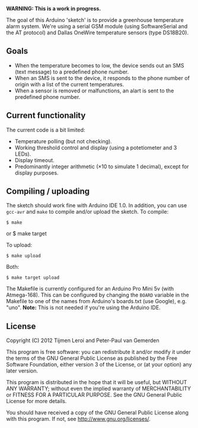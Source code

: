 
**WARNING: This is a work in progress.**

The goal of this Arduino 'sketch' is to provide a greenhouse temperature alarm system. We're using a serial GSM module (using SoftwareSerial and the AT protocol) and Dallas OneWire temperature sensors (type DS18B20).

Goals
-----

* When the temperature becomes to low, the device sends out an SMS (text message) to a predefined phone number.
* When an SMS is sent to the device, it responds to the phone number of origin with a list of the current temperatures.
* When a sensor is removed or malfunctions, an alart is sent to the predefined phone number.

Current functionality
---------------------

The current code is a bit limited:

* Temperature polling (but not checking).
* Working threshold control and display (using a potetiometer and 3 LEDs).
* Display timeout.
* Predominantly integer arithmetic (×10 to simulate 1 decimal), except for display purposes.

Compiling / uploading
---------------------

The sketch should work fine with Arduino IDE 1.0. In addition, you can use `gcc-avr` and `make` to compile and/or upload the sketch. To compile:

    $ make
or
    $ make target

To upload:

    $ make upload

Both:

    $ make target upload

The Makefile is currently configured for an Arduino Pro Mini 5v (with Atmega-168). This can be configured by changing the `BOARD` variable in the Makefile to one of the names from Arduino's boards.txt (use Google), e.g. "uno". **Note:** This is not needed if you're using the Arduino IDE.

License
-------

Copyright (C) 2012  Tijmen Leroi and Peter-Paul van Gemerden

This program is free software: you can redistribute it and/or modify
it under the terms of the GNU General Public License as published by
the Free Software Foundation, either version 3 of the License, or
(at your option) any later version.

This program is distributed in the hope that it will be useful,
but WITHOUT ANY WARRANTY; without even the implied warranty of
MERCHANTABILITY or FITNESS FOR A PARTICULAR PURPOSE.  See the
GNU General Public License for more details.

You should have received a copy of the GNU General Public License
along with this program.  If not, see <http://www.gnu.org/licenses/>.
